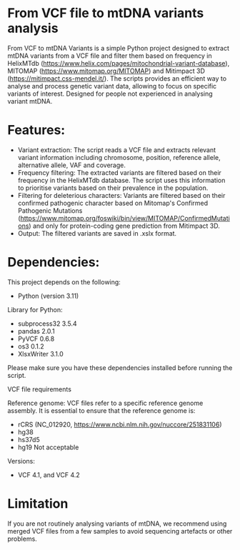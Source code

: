 # From VCF file to mtDNA variants analysis 


From VCF to mtDNA Variants is a simple Python project designed to extract mtDNA variants from a VCF file and filter them based on frequency in HelixMTdb (https://www.helix.com/pages/mitochondrial-variant-database), MITOMAP (https://www.mitomap.org/MITOMAP) and Mitimpact 3D (https://mitimpact.css-mendel.it/). The scripts provides an efficient way to analyse and process genetic variant data, allowing to focus on specific variants of interest. Designed for people not experienced in analysing variant mtDNA.

# Features:
- Variant extraction: The script reads a VCF file and extracts relevant variant information including chromosome, position, reference allele, alternative allele, VAF and coverage.
- Frequency filtering: The extracted variants are filtered based on their frequency in the HelixMTdb database. The script uses this information to prioritise variants based on their prevalence in the population.
- Filtering for deleterious characters: Variants are filtered based on their confirmed pathogenic character based on Mitomap's Confirmed Pathogenic Mutations (https://www.mitomap.org/foswiki/bin/view/MITOMAP/ConfirmedMutations) and only for protein-coding gene prediction from Mitimpact 3D.
- Output: The filtered variants are saved in .xslx format.

# Dependencies:

This project depends on the following:

- Python (version 3.11)

Library for Python: 
- subprocess32 3.5.4
- pandas 2.0.1
- PyVCF 0.6.8 
- os3 0.1.2
- XlsxWriter 3.1.0

Please make sure you have these dependencies installed before running the script.

VCF file requirements

Reference genome: VCF files refer to a specific reference genome assembly. It is essential to ensure that the reference genome is:
- rCRS (NC_012920, https://www.ncbi.nlm.nih.gov/nuccore/251831106)
- hg38
- hs37d5
- hg19 Not acceptable

Versions: 
-	VCF 4.1, and VCF 4.2

# Limitation 

If you are not routinely analysing variants of mtDNA, we recommend using merged VCF files from a few samples to avoid sequencing artefacts or other problems.
